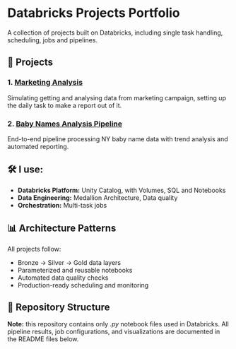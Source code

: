 # Databricks Projects Portfolio

A collection of projects built on Databricks, including single task handling, scheduling, jobs and pipelines.

## 🚀 Projects

### 1. [Marketing Analysis](https://github.com/JayCBoi/Databricks/tree/main/Marketing%20Analysis)
Simulating getting and analysing data from marketing campaign, setting up the daily task to make a report out of it.

### 2. [Baby Names Analysis Pipeline](https://github.com/JayCBoi/Databricks/tree/main/Name%20Trends%20Pipeline)
End-to-end pipeline processing NY baby name data with trend analysis and automated reporting.

## 🛠️ I use:

- **Databricks Platform:** Unity Catalog, with Volumes, SQL and Notebooks
- **Data Engineering:** Medallion Architecture, Data quality
- **Orchestration:** Multi-task jobs

## 📊 Architecture Patterns

All projects follow:
- Bronze → Silver → Gold data layers
- Parameterized and reusable notebooks
- Automated data quality checks
- Production-ready scheduling and monitoring

## 📁 Repository Structure

**Note:** this repository contains only *.py* notebook files used in Databricks. All pipeline results, job configurations, and visualizations are documented in the README files below.
